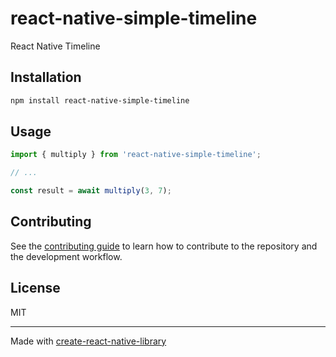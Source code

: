 # react-native-simple-timeline

React Native Timeline

## Installation

```sh
npm install react-native-simple-timeline
```

## Usage

```js
import { multiply } from 'react-native-simple-timeline';

// ...

const result = await multiply(3, 7);
```

## Contributing

See the [contributing guide](CONTRIBUTING.md) to learn how to contribute to the repository and the development workflow.

## License

MIT

---

Made with [create-react-native-library](https://github.com/callstack/react-native-builder-bob)
